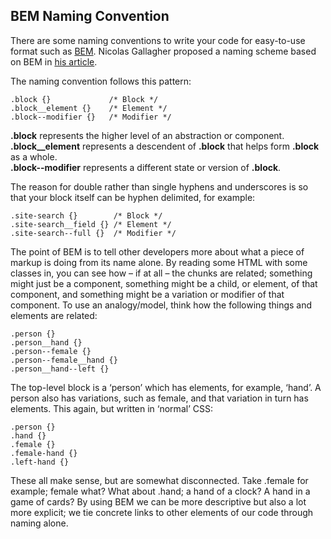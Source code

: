 ## BEM Naming Convention

There are some naming conventions to write your code for easy-to-use format such as [BEM][BEM]. Nicolas Gallagher proposed a naming scheme based on BEM in [his article][his_article]. 

The naming convention follows this pattern:

	.block {}             /* Block */  
    .block__element {}    /* Element */ 
    .block--modifier {}   /* Modifier */

**.block** represents the higher level of an abstraction or component.  
**.block__element** represents a descendent of **.block** that helps form **.block** as a whole.  
**.block--modifier** represents a different state or version of **.block**.  

The reason for double rather than single hyphens and underscores is so that your block itself can be hyphen delimited, for example:

    .site-search {}        /* Block */
    .site-search__field {} /* Element */
    .site-search--full {}  /* Modifier */

The point of BEM is to tell other developers more about what a piece of markup is doing from its name alone. By reading some HTML with some classes in, you can see how – if at all – the chunks are related; something might just be a component, something might be a child, or element, of that component, and something might be a variation or modifier of that component. To use an analogy/model, think how the following things and elements are related:

    .person {}
    .person__hand {}
    .person--female {}
    .person--female__hand {}
    .person__hand--left {}

The top-level block is a ‘person’ which has elements, for example, ‘hand’. A person also has variations, such as female, and that variation in turn has elements. This again, but written in ‘normal’ CSS:

    .person {}
    .hand {}
    .female {}
    .female-hand {}
    .left-hand {}

These all make sense, but are somewhat disconnected. Take .female for example; female what? What about .hand; a hand of a clock? A hand in a game of cards? By using BEM we can be more descriptive but also a lot more explicit; we tie concrete links to other elements of our code through naming alone.

[BEM]: https://en.bem.info/
[his_article]: http://nicolasgallagher.com/about-html-semantics-front-end-architecture/